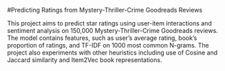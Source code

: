 #Predicting Ratings from Mystery-Thriller-Crime Goodreads Reviews

This project aims to predict star ratings using user-item interactions and sentiment analysis on 150,000 Mystery-Thriller-Crime Goodreads reviews. 
The model contains features, such as user’s average rating, book’s proportion of ratings, and TF-IDF on 1000 most common N-grams. The project also experiments with other heuristics including use of Cosine and Jaccard similarity and Item2Vec book representations.
